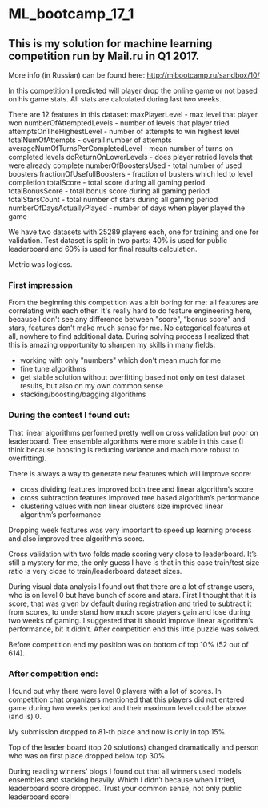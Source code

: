 # ML_bootcamp_17_1
## This is my solution for machine learning competition run by Mail.ru in Q1 2017.

More info (in Russian) can be found here:
http://mlbootcamp.ru/sandbox/10/

In this competition I predicted will player drop the online game or not based on his game stats.
All stats are calculated during last two weeks.

There are 12 features in this dataset: 
maxPlayerLevel - max level that player won
numberOfAttemptedLevels - number of levels that player tried
attemptsOnTheHighestLevel - number of attempts to win highest level
totalNumOfAttempts - overall number of attempts
averageNumOfTurnsPerCompletedLevel - mean number of turns on completed levels
doReturnOnLowerLevels - does player retried levels that were already complete
numberOfBoostersUsed - total number of used boosters
fractionOfUsefullBoosters - fraction of busters which led to level completion
totalScore - total score during all gaming period
totalBonusScore - total bonus score during all gaming period
totalStarsCount - total number of stars during all gaming period
numberOfDaysActuallyPlayed - number of days when player played the game

We have two datasets with 25289 players each, one for training and one for validation.
Test dataset is split in two parts: 40% is used for public leaderboard and 60% is used for final results calculation.

Metric was logloss.


### First impression
From the beginning this competition was a bit boring for me: all features are correlating with each other. It's really hard to do feature engineering here, because I don't see any difference between "score", “bonus score" and stars, features don't make much sense for me. No categorical features at all, nowhere to find additional data. 
During solving process I realized that this is amazing opportunity to sharpen my skills in many fields: 
- working with only "numbers" which don't mean much for me 
- fine tune algorithms 
- get stable solution without overfitting based not only on test dataset results, but also on my own common sense
- stacking/boosting/bagging algorithms 


### During the contest I found out:
That linear algorithms performed pretty well on cross validation but poor on leaderboard. Tree ensemble algorithms were more stable in this case (I think because boosting is reducing variance and mach more robust to overfitting).

There is always a way to generate new features which will improve score:
- cross dividing features improved both tree and linear algorithm’s score
- cross subtraction features improved tree based algorithm’s performance
- clustering values with non linear clusters size improved linear algorithm’s performance

Dropping week features was very important to speed up learning process and also improved tree algorithm’s score.

Cross validation with two folds made scoring very close to leaderboard. It’s still a mystery for me, the only guess I have is that in this case train/test size ratio is very close to train/leaderboard dataset sizes.

During visual data analysis I found out that there are a lot of strange users, who is on level 0 but have bunch of score and stars. First I thought that it is score, that was given by default during registration and tried to subtract it from scores, to understand how much score players gain and lose during two weeks of gaming. I suggested that it should improve linear algorithm’s performance, bit it didn’t. After competition end this little puzzle was solved.

Before competition end my position was on bottom of top 10% (52 out of 614).


### After competition end:
I found out why there were level 0 players with a lot of scores. In competition chat organizers mentioned that this players did not entered game during two weeks period and their maximum level could be above (and is) 0.

My submission dropped to 81-th place and now is only in top 15%.

Top of the leader board (top 20 solutions) changed dramatically and person who was on first place dropped below top 30%.

During reading winners’ blogs I found out that all winners used models ensembles and stacking heavily. Which I didn’t because when I tried, leaderboard score dropped. Trust your common sense, not only public leaderboard score!
